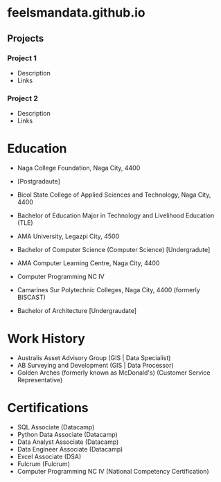 # feelsmandata.github.io

## Projects
### Project 1 
- Description
- Links

### Project 2
- Description
- Links

# Education
- Naga College Foundation, Naga City, 4400 
- [Postgradaute]

- Bicol State College of Applied Sciences and Technology, Naga City, 4400
- Bachelor of Education Major in Technology and Livelihood Education (TLE)

- AMA University, Legazpi City, 4500 
- Bachelor of Computer Science (Computer Science) [Undergradute]
  
- AMA Computer Learning Centre, Naga City, 4400
- Computer Programming NC IV
  
- Camarines Sur Polytechnic Colleges, Naga City, 4400 (formerly BISCAST)
- Bachelor of Architecture [Undergraudate]

# Work History
- Australis Asset Advisory Group (GIS | Data Specialist)
- AB Surveying and Development (GIS | Data Processor)
- Golden Arches (formerly known as McDonald's) (Customer Service Representative)

# Certifications
- SQL Associate (Datacamp)
- Python Data Associate (Datacamp)
- Data Analyst Associate (Datacamp)
- Data Engineer Associate (Datacamp)
- Excel Associate (DSA)
- Fulcrum (Fulcrum)
- Computer Programming NC IV (National Competency Certification)
